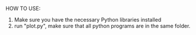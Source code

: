 HOW TO USE:
1. Make sure you have the necessary Python libraries installed 
2. run "plot.py", make sure that all python programs are in the same folder.
